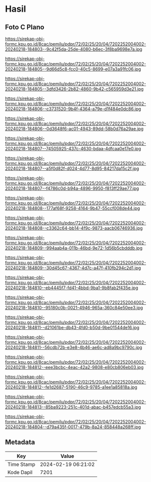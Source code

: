 # Hasil

## Foto C Plano

https://sirekap-obj-formc.kpu.go.id/8cac/pemilu/pdpr/72/02/25/20/04/7202252004002-20240218-184803--9c42f5da-25de-4080-b6ec-3f8ba9698e7a.jpg

https://sirekap-obj-formc.kpu.go.id/8cac/pemilu/pdpr/72/02/25/20/04/7202252004002-20240218-184805--9d66d5c8-fcc0-40c5-8699-e07a3a91fc06.jpg

https://sirekap-obj-formc.kpu.go.id/8cac/pemilu/pdpr/72/02/25/20/04/7202252004002-20240218-184805--3dfd3426-2b82-4860-9b42-c565959d3e21.jpg

https://sirekap-obj-formc.kpu.go.id/8cac/pemilu/pdpr/72/02/25/20/04/7202252004002-20240218-184806--c3731520-9b4f-4364-a79e-d1f484e0dc86.jpg

https://sirekap-obj-formc.kpu.go.id/8cac/pemilu/pdpr/72/02/25/20/04/7202252004002-20240218-184806--0d3648f6-ac01-4943-89dd-58b0d76a29ae.jpg

https://sirekap-obj-formc.kpu.go.id/8cac/pemilu/pdpr/72/02/25/20/04/7202252004002-20240218-184807--74505925-437c-4630-bdaa-4dfcaa0e17e0.jpg

https://sirekap-obj-formc.kpu.go.id/8cac/pemilu/pdpr/72/02/25/20/04/7202252004002-20240218-184807--a5f0d82f-d024-4d77-8d95-84217da15c2f.jpg

https://sirekap-obj-formc.kpu.go.id/8cac/pemilu/pdpr/72/02/25/20/04/7202252004002-20240218-184807--f4786c0d-b94a-4896-9950-f813ff29ae77.jpg

https://sirekap-obj-formc.kpu.go.id/8cac/pemilu/pdpr/72/02/25/20/04/7202252004002-20240218-184808--177af68f-9258-4164-9b47-55ccf008de44.jpg

https://sirekap-obj-formc.kpu.go.id/8cac/pemilu/pdpr/72/02/25/20/04/7202252004002-20240218-184808--c3362c64-bb14-4f9c-9873-aacb06746936.jpg

https://sirekap-obj-formc.kpu.go.id/8cac/pemilu/pdpr/72/02/25/20/04/7202252004002-20240218-184809--994aab4a-011b-46bd-9e72-1d56b5cbdddb.jpg

https://sirekap-obj-formc.kpu.go.id/8cac/pemilu/pdpr/72/02/25/20/04/7202252004002-20240218-184809--30d45c67-4367-4d7c-a47f-410fb294c2d1.jpg

https://sirekap-obj-formc.kpu.go.id/8cac/pemilu/pdpr/72/02/25/20/04/7202252004002-20240218-184810--eb4445f7-fd41-4bbd-9ba1-9b8fab2f435e.jpg

https://sirekap-obj-formc.kpu.go.id/8cac/pemilu/pdpr/72/02/25/20/04/7202252004002-20240218-184810--95180c0b-0021-4946-965a-360c84e50ee3.jpg

https://sirekap-obj-formc.kpu.go.id/8cac/pemilu/pdpr/72/02/25/20/04/7202252004002-20240218-184811--d21061be-db43-4fd0-b50d-9be01544de16.jpg

https://sirekap-obj-formc.kpu.go.id/8cac/pemilu/pdpr/72/02/25/20/04/7202252004002-20240218-184811--56cdb72b-e3e8-4b46-ae6c-ad8a9bc9790c.jpg

https://sirekap-obj-formc.kpu.go.id/8cac/pemilu/pdpr/72/02/25/20/04/7202252004002-20240218-184812--eee3bcbc-4eac-42a2-9808-e80cb806eb03.jpg

https://sirekap-obj-formc.kpu.go.id/8cac/pemilu/pdpr/72/02/25/20/04/7202252004002-20240218-184812--fe1d2687-5190-46c9-9785-a1ee1a85818a.jpg

https://sirekap-obj-formc.kpu.go.id/8cac/pemilu/pdpr/72/02/25/20/04/7202252004002-20240218-184813--85ba9223-251c-401d-abac-b457edcb55a3.jpg

https://sirekap-obj-formc.kpu.go.id/8cac/pemilu/pdpr/72/02/25/20/04/7202252004002-20240218-184804--d79a435f-0017-479b-8a24-858448a268ff.jpg


## Metadata

| Key        | Value               |
| ---------- | ------------------- |
| Time Stamp | 2024-02-19 06:21:02 |
| Kode Dapil | 7201                |



